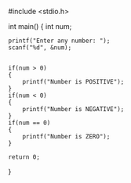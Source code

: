 
#include <stdio.h>

int main()
{
    int num;
    
    printf("Enter any number: ");
    scanf("%d", &num);
    

    if(num > 0)
    {
        printf("Number is POSITIVE");
    }
    if(num < 0)
    {
        printf("Number is NEGATIVE");
    }
    if(num == 0)
    {
        printf("Number is ZERO");
    }

    return 0;
}
